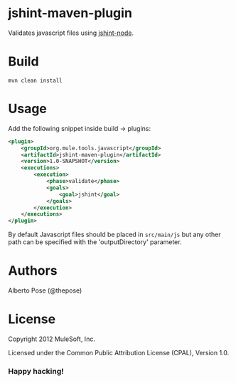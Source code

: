 # jshint-maven-plugin
Validates javascript files using [jshint-node](https://github.com/jshint/node-jshint).

# Build

    mvn clean install

# Usage

Add the following snippet inside build -> plugins:

```xml
<plugin>
    <groupId>org.mule.tools.javascript</groupId>
    <artifactId>jshint-maven-plugin</artifactId>
    <version>1.0-SNAPSHOT</version>
    <executions>
        <execution>
            <phase>validate</phase>
            <goals>
                <goal>jshint</goal>
            </goals>
        </execution>
    </executions>
</plugin>
```

By default Javascript files should be placed in `src/main/js` but any other path can be specified with the 'outputDirectory' parameter. 

# Authors
Alberto Pose (@thepose)

# License
Copyright 2012 MuleSoft, Inc.

Licensed under the Common Public Attribution License (CPAL), Version 1.0.
    
### Happy hacking!

